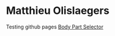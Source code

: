 # Matthieu Olislaegers
Testing github pages
[Body Part Selector](matthieu1999.github.io/Body_part_selector)
